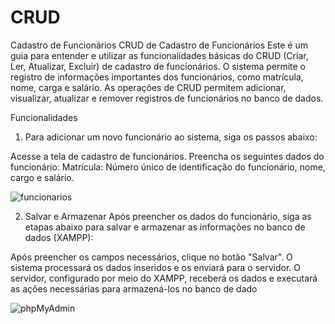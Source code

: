 # CRUD
Cadastro de Funcionários
CRUD de Cadastro de Funcionários
Este é um guia para entender e utilizar as funcionalidades básicas do CRUD (Criar, Ler, Atualizar, Excluir) de cadastro de funcionários. O sistema permite o registro de informações importantes dos funcionários, como matrícula, nome, carga e salário. As operações de CRUD permitem adicionar, visualizar, atualizar e remover registros de funcionários no banco de dados.

Funcionalidades
1. Para adicionar um novo funcionário ao sistema, siga os passos abaixo:

Acesse a tela de cadastro de funcionários.
Preencha os seguintes dados do funcionário:
Matrícula: Número único de identificação do funcionário, nome, cargo e salário.

![funcionarios](https://github.com/amandarams/CRUD/assets/124388769/be53a00d-5374-4c1d-8a76-101885921116)


2. Salvar e Armazenar
Após preencher os dados do funcionário, siga as etapas abaixo para salvar e armazenar as informações no banco de dados (XAMPP):

Após preencher os campos necessários, clique no botão "Salvar".
O sistema processará os dados inseridos e os enviará para o servidor.
O servidor, configurado por meio do XAMPP, receberá os dados e executará as ações necessárias para armazená-los no banco de dado

![phpMyAdmin](https://github.com/amandarams/CRUD/assets/124388769/608836a5-219d-497a-9d83-ba04af03e114)

